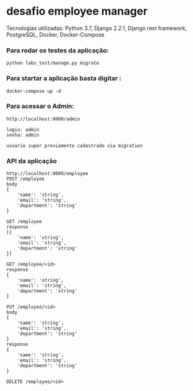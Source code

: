 # desafio employee manager

Tecnologias utilizadas:
Python 3.7,
Django 2.2.1,
Django rest framework,
PostgreSQL,
Docker,
Docker-Compose


### Para rodar os testes da aplicação:
```shell 
python labs_test/manage.py migrate
```


### Para startar a aplicação basta digitar :
```shell 
docker-compose up -d
```

### Para acessar o Admin:
```shell 
http://localhost:8000/admin

login: admin
senha: admin

usuario super previamente cadastrado via migration

```

### API da aplicação
```shell 
http://localhost:8000/employee
POST /employee
body
{
    'name': 'string',
    'email': 'string',
    'department': 'string'
}

GET /employee
response
[{
    'name': 'string',
    'email': 'string',
    'department': 'string'
}]

GET /employee/<id>
response
{
    'name': 'string',
    'email': 'string',
    'department': 'string'
}

PUT /employee/<id>
body
{
    'name': 'string',
    'email': 'string',
    'department': 'string'
}
response
{
    'name': 'string',
    'email': 'string',
    'department': 'string'
}

DELETE /employee/<id>
```



